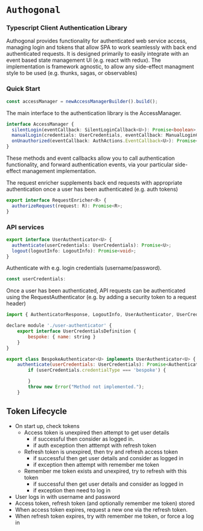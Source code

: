 # `Authogonal`
### Typescript Client Authentication Library

Authogonal provides functionality for authenticated web service access, managing login and tokens that allow SPA to work seamlessly with back end authenticated requests.
It is designed primarily to easily integrate with an event based state management UI (e.g. react with redux).
The implementation is framework agnostic, to allow any side-effect managment style to be used (e.g. thunks, sagas, or observables)

### Quick Start

```ts
const accessManager = newAccessManagerBuilder().build();

```

The main interface to the authentication library is the AccessManager.
```ts
interface AccessManager {
  silentLogin(eventCallback: SilentLoginCallback<U>): Promise<boolean>;
  manualLogin(credentials: UserCredentials, eventCallback: ManualLoginCallback<U>): Promise<boolean>;
  onUnauthorized(eventCallback: AuthActions.EventCallback<U>): Promise<boolean>;
}
```
These methods and event callbacks allow you to call authentication functionality, and forward authentication events, via your particular side-effect management implementation.

The request enricher supplements back end requests with appropriate authentication once a user has been authenticated (e.g. auth tokens)
```ts
export interface RequestEnricher<R> {
  authorizeRequest(request: R): Promise<R>;
}
```
### API services

```ts
export interface UserAuthenticator<U> {
  authenticate(userCredentials: UserCredentials): Promise<U>;
  logout(logoutInfo: LogoutInfo): Promise<void>;
}
```
Authenticate with e.g. login credentials (username/password).
```js
const userCredentials: 
```

Once a user has been authenticated, API requests can be authenticated using the RequestAuthenticator (e.g. by adding a security token to a request header)
```js
import { AuthenticatorResponse, LogoutInfo, UserAuthenticator, UserCredentials, UserCredentialsDefinition } from "./user-authenticator";

declare module './user-authenticator' {
    export interface UserCredentialsDefinition {
        bespoke: { name: string }
    }
}

export class BespokeAuthenticator<U> implements UserAuthenticator<U> {
    authenticate(userCredentials: UserCredentials): Promise<AuthenticatorResponse<U>> {
        if (userCredentials.credentialType === 'bespoke') {

        }
        throw new Error("Method not implemented.");
    }


```



## Token Lifecycle
* On start up, check tokens
    * Access token is unexpired then attempt to get user details
        * if successful then consider as logged in.
        * if auth exception then atttempt with refresh token
    * Refresh token is unexpired, then try and refresh access token
        * if successful then get user details and consider as logged in
        * if exception then attempt with remember me token
    * Remember me token exists and unexpired, try to refresh with this token
        * if successful then get user details and consider as logged in
        * if exception then need to log in
* User logs in with username and password
* Access token, refresh token (and optionally remember me token) stored
* When access token expires, request a new one via the refresh token. 
* When refresh token expires, try with remember me token, or force a log in